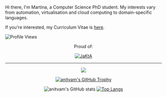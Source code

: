 Hi there, I'm Martina, a Computer Science PhD student.
My interests vary from automation, virtualisation and cloud computing to domain-specific languages.

If you're interested, my Curriculum Vitae is [here](https://github.com/anitvam/curriculum-vitae/releases/latest/download/main.pdf).

![Profile Views](https://komarev.com/ghpvc/?username=anitvam&color=blueviolet&style=for-the-badge)

<div align="center">
 
Proud of:

[![JaKtA](https://github-readme-stats.vercel.app/api/pin/?username=jakta-bdi&repo=jakta&theme=nord)](https://github.com/jakta-bdi/jakta)

</div>

---

<div align="center">

![](https://github-profile-summary-cards.vercel.app/api/cards/profile-details?username=anitvam&theme=nord_dark)

 [![anitvam's GitHub Trophy](https://github-profile-trophy.vercel.app/?username=anitvam&theme=nord&row=2&column=4&rank=-C,-B)](https://github.com/ryo-ma/github-profile-trophy)

![anitvam's GitHub stats](https://github-readme-stats-git-masterrstaa-rickstaa.vercel.app/api?username=anitvam&theme=nord) [![Top Langs](https://github-readme-stats.vercel.app/api/top-langs/?username=anitvam&theme=nord&layout=compact)](https://github.com/anuraghazra/github-readme-stats)


</div>


